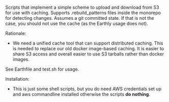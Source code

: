 Scripts that implement a simple scheme to upload and download from S3 for use with caching. Supports .rebuild_patterns files inside the monorepo for detecting changes.
Assumes a git committed state. If that is not the case, you should not use the cache (as the Earthly usage does not).

Rationale:
- We need a unified cache tool that can support distributed caching. This is needed to replace our old docker image-based caching. It is easier to share S3 access and overall easier to use S3 tarballs rather than docker images.

See Earthfile and test.sh for usage.

Installation:
- This is just some shell scripts, but you do need AWS credentials set up and aws commandline installed otherwise the scripts **do nothing**.
